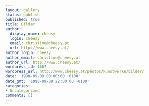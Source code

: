 ```yaml
---
layout: gallery
status: publish
published: true
title: Bilder
author:
  display_name: cheesy
  login: cheesy
  email: christine@cheesy.at
  url: http://www.cheesy.at/
author_login: cheesy
author_email: christine@cheesy.at
author_url: http://www.cheesy.at/
wordpress_id: 1667
wordpress_url: http://www.cheesy.at/photos/kunstwerke/bilder/
date: '1998-09-09 00:00:00 +0100'
date_gmt: '1998-09-08 22:00:00 +0100'
categories:
- Uncategorized
comments: []
---
```

